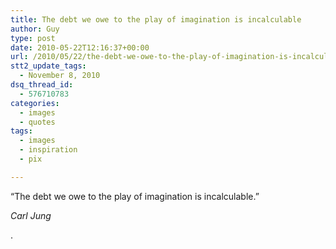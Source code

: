 ```yaml
---
title: The debt we owe to the play of imagination is incalculable
author: Guy
type: post
date: 2010-05-22T12:16:37+00:00
url: /2010/05/22/the-debt-we-owe-to-the-play-of-imagination-is-incalculable/
stt2_update_tags:
  - November 8, 2010
dsq_thread_id:
  - 576710783
categories:
  - images
  - quotes
tags:
  - images
  - inspiration
  - pix

---
```

&#8220;The debt we owe to the play of imagination is incalculable.&#8221;
  
_Carl Jung_ 

.